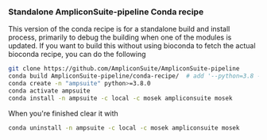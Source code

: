 ### Standalone AmpliconSuite-pipeline Conda recipe

This version of the conda recipe is for a standalone build and install process, primarily to debug the building when one of the modules is updated. If you want to build this without using
bioconda to fetch the actual bioconda recipe, you can do the following 

```bash
git clone https://github.com/AmpliconSuite/AmpliconSuite-pipeline
conda build AmpliconSuite-pipeline/conda-recipe/  # add '--python=3.8 --numpy=1.22.4` if needed for older systems
conda create -n "ampsuite" python>=3.8.0
conda activate ampsuite
conda install -n ampsuite -c local -c mosek ampliconsuite mosek
```
When you're finished clear it with

```bash
conda uninstall -n ampsuite -c local -c mosek ampliconsuite mosek
```
